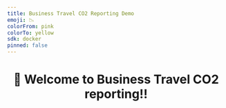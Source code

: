 ```yaml
---
title: Business Travel CO2 Reporting Demo
emoji: 📉
colorFrom: pink
colorTo: yellow
sdk: docker
pinned: false
---
```




## <h1 align="center" id="heading">:wave: Welcome to Business Travel CO2 reporting!!</h1>

<!--h4> Sample report
Business travel emissions covered by target (metric tons CO2e)

The average CO2 emissions for business travel by air is 431.0 units.
The average CH4 emissions for business travel by air is 7.15 units.
The average N2O emissions for business travel by air is 14.05 units.

In summary, business travel by air contributes higher average CO2 emissions compared to business travel by rail. However, business travel by rail has higher average CH4 emissions compared to business travel by air. Business travel by air also has higher average N2O emissions compared to business travel by rail.

Report:

The analysis of business travel emissions reveals important insights into the environmental impact of different modes of transportation. 

Business travel by air has an average CO2 emissions of 431.0 units, indicating a significant contribution to greenhouse gas emissions. This highlights the need for sustainable practices and alternative transportation options to reduce the carbon footprint associated with air travel.

On the other hand, business travel by rail has lower average CO2 emissions, with an average of 251.29 units. This suggests that rail travel can be a more environmentally friendly option for business travel, as it emits less CO2 compared to air travel.

However, it is important to note that business travel by rail has higher average CH4 emissions compared to business travel by air. Methane (CH4) is a potent greenhouse gas, and efforts should be made to mitigate its emissions from rail travel.

Additionally, business travel by air has higher average N2O emissions compared to business travel by rail. Nitrous oxide (N2O) is another greenhouse gas that contributes to climate change. Strategies to reduce N2O emissions from air travel should be explored to minimize its environmental impact.

In conclusion, the analysis highlights the need for sustainable practices and alternative transportation options to reduce the environmental impact of business travel. This includes promoting more efficient air travel and exploring low-emission alternatives such as rail travel. By implementing measures to reduce CO2, CH4, and N2O emissions, businesses can contribute to a more sustainable future.
Here is a summary of the CO2 emissions, CH4 emissions, and N2O emissions for business travel air and business travel rail:

Business Travel Air Emissions:
- Average CO2 emissions: 431.0 units
- Average CH4 emissions: 7.15 units
- Average N2O emissions: 14.05 units

Business Travel Rail Emissions:
- Average CO2 emissions: 251.29 units
- Average CH4 emissions: 20.74 units
- Average N2O emissions: 4.61 units

Summary:
- CO2 emissions: Business travel air has higher average CO2 emissions compared to business travel rail.
- CH4 emissions: Business travel rail has higher average CH4 emissions compared to business travel air.
- N2O emissions: Business travel air has higher average N2O emissions compared to business travel rail.
Business travel emissions covered by target (metric tons CO2e)

The average CO2 emissions for business travel by air is 431.0 units.
The average CH4 emissions for business travel by air is 7.15 units.
The average N2O emissions for business travel by air is 14.05 units.

In summary, business travel by air contributes higher average CO2 emissions compared to business travel by rail. However, business travel by rail has higher average CH4 emissions compared to business travel by air. Business travel by air also has higher average N2O emissions compared to business travel by rail.

Report:

The analysis of business travel emissions reveals important insights into the environmental impact of different modes of transportation. 

Business travel by air has an average CO2 emissions of 431.0 units, indicating a significant contribution to greenhouse gas emissions. This highlights the need for sustainable practices and alternative transportation options to reduce the carbon footprint associated with air travel.

On the other hand, business travel by rail has lower average CO2 emissions, with an average of 251.29 units. This suggests that rail travel can be a more environmentally friendly option for business travel, as it emits less CO2 compared to air travel.

However, it is important to note that business travel by rail has higher average CH4 emissions compared to business travel by air. Methane (CH4) is a potent greenhouse gas, and efforts should be made to mitigate its emissions from rail travel.

Additionally, business travel by air has higher average N2O emissions compared to business travel by rail. Nitrous oxide (N2O) is another greenhouse gas that contributes to climate change. Strategies to reduce N2O emissions from air travel should be explored to minimize its environmental impact.

In conclusion, the analysis highlights the need for sustainable practices and alternative transportation options to reduce the environmental impact of business travel. This includes promoting more efficient air travel and exploring low-emission alternatives such as rail travel. By implementing measures to reduce CO2, CH4, and N2O emissions, businesses can contribute to a more sustainable future. </h4-->